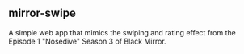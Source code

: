 ## mirror-swipe ##
A simple web app that mimics the swiping and rating effect from the Episode 1 "Nosedive" Season 3 of Black Mirror. 